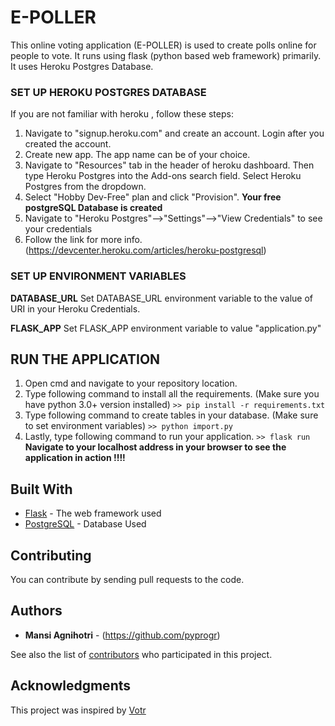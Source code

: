 # E-POLLER

This online voting application (E-POLLER) is used to create polls online for people to vote. It runs using flask (python based web framework) primarily. It uses Heroku Postgres Database.


### SET UP HEROKU POSTGRES DATABASE
If you are not familiar with heroku , follow these steps:

1. Navigate to "signup.heroku.com" and create an account. Login after you created the account.
2. Create new app. The app name can be of your choice.
3. Navigate to "Resources" tab in the header of heroku dashboard. Then type Heroku Postgres into the Add-ons search field. Select Heroku Postgres from the dropdown.
4. Select "Hobby Dev-Free" plan and click "Provision".
****Your free postgreSQL Database is created****
5. Navigate to "Heroku Postgres"-->"Settings"-->"View Credentials" to see your credentials
6. Follow the link for more info. (https://devcenter.heroku.com/articles/heroku-postgresql)


### SET UP ENVIRONMENT VARIABLES

****DATABASE_URL****
Set DATABASE_URL environment variable to the value of URI in your Heroku Credentials.

****FLASK_APP****
Set FLASK_APP environment variable to value "application.py"


## RUN THE APPLICATION
1. Open cmd and navigate to your repository location.
2. Type following command to install all the requirements. (Make sure you have python 3.0+ version installed)
			```>> pip install -r requirements.txt```	
3. Type following command to create tables in your database. (Make sure to set environment variables)
			```>> python import.py```
4. Lastly, type following command to run your application.
			```>> flask run```
**Navigate to your localhost address in your browser to see the application in action !!!!**

## Built With

* [Flask](https://flask-doc.readthedocs.io/) - The web framework used
* [PostgreSQL](https://www.postgresql.org/docs/) - Database Used


## Contributing

You can contribute by sending pull requests to the code.


## Authors

* **Mansi Agnihotri** - (https://github.com/pyprogr)

See also the list of [contributors](https://github.com/pyprogr/e-poller/graphs/contributors) who participated in this project.


## Acknowledgments

This project was inspired by [Votr](https://github.com/danidee10/Votr/)
